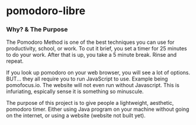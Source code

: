 # pomodoro-libre

### Why? & The Purpose

The Pomodoro Method is one of the best techniques you can use for productivity, school, or work. To cut it brief, you set a timer for 25 minutes to do your work. After that is up, you take a 5 minute break. Rinse and repeat.

If you look up pomodoro on your web browser, you will see a lot of options. BUT... they all require you to run JavaScript to use. Example being pomofocus.io. The website will not even run without Javascript. This is infuriating, espically sense it is something so minuscule.

The purpose of this project is to give people a lightweight, aesthetic, pomodoro timer. Either using Java program on your machine without going on the internet, or using a website (website not built yet).
